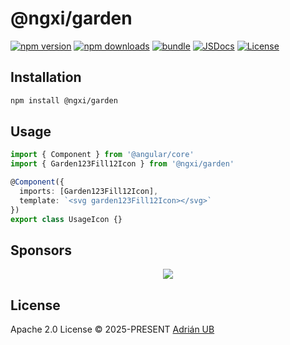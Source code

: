 # @ngxi/garden

[![npm version][npm-version-src]][npm-version-href]
[![npm downloads][npm-downloads-src]][npm-downloads-href]
[![bundle][bundle-src]][bundle-href]
[![JSDocs][jsdocs-src]][jsdocs-href]
[![License][license-src]][license-href]

## Installation

```sh
npm install @ngxi/garden
```

## Usage

```ts
import { Component } from '@angular/core'
import { Garden123Fill12Icon } from '@ngxi/garden'

@Component({
  imports: [Garden123Fill12Icon],
  template: `<svg garden123Fill12Icon></svg>`
})
export class UsageIcon {}
```

## Sponsors

<p align="center">
  <a href="https://cdn.jsdelivr.net/gh/adrian-ub/static/sponsors.svg">
    <img src='https://cdn.jsdelivr.net/gh/adrian-ub/static/sponsors.svg'/>
  </a>
</p>

## License

Apache 2.0 License © 2025-PRESENT [Adrián UB](https://github.com/adrian-ub)

<!-- Badges -->

[npm-version-src]: https://img.shields.io/npm/v/@ngxi/garden?style=flat&colorA=080f12&colorB=1fa669
[npm-version-href]: https://npmjs.com/package/@ngxi/garden
[npm-downloads-src]: https://img.shields.io/npm/dm/@ngxi/garden?style=flat&colorA=080f12&colorB=1fa669
[npm-downloads-href]: https://npmjs.com/package/@ngxi/garden
[bundle-src]: https://img.shields.io/bundlephobia/minzip/@ngxi/garden?style=flat&colorA=080f12&colorB=1fa669&label=minzip
[bundle-href]: https://bundlephobia.com/result?p=@ngxi/garden
[license-src]: https://img.shields.io/npm/l/@ngxi/garden?style=flat&colorA=080f12&colorB=1fa669
[license-href]: https://github.com/adrian-ub/ngxi/blob/main/LICENSE
[jsdocs-src]: https://img.shields.io/badge/jsdocs-reference-080f12?style=flat&colorA=080f12&colorB=1fa669
[jsdocs-href]: https://www.jsdocs.io/package/@ngxi/garden

